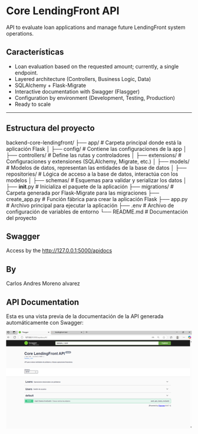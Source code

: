 # Core LendingFront API

API to evaluate loan applications and manage future LendingFront system operations.

## Características

- Loan evaluation based on the requested amount; currently, a single endpoint.
- Layered architecture (Controllers, Business Logic, Data)
- SQLAlchemy + Flask-Migrate
- Interactive documentation with Swagger (Flasgger)
- Configuration by environment (Development, Testing, Production)
- Ready to scale

---

## Estructura del proyecto

backend-core-lendingfront/
├── app/                        # Carpeta principal donde está la aplicación Flask
│   ├── config/                 # Contiene las configuraciones de la app
│   ├── controllers/            # Define las rutas y controladores
│   ├── extensions/             # Configuraciones y extensiones (SQLAlchemy, Migrate, etc.)
│   ├── models/                 # Modelos de datos, representan las entidades de la base de datos
│   ├── repositories/           # Lógica de acceso a la base de datos, interactúa con los modelos
│   ├── schemas/                # Esquemas para validar y serializar los datos
│   ├── __init__.py             # Inicializa el paquete de la aplicación
├── migrations/                 # Carpeta generada por Flask-Migrate para las migraciones
├── create_app.py               # Función fábrica para crear la aplicación Flask
├── app.py                      # Archivo principal para ejecutar la aplicación
├── .env                        # Archivo de configuración de variables de entorno
└── README.md                   # Documentación del proyecto


## Swagger

Access by the http://127.0.0.1:5000/apidocs


## By
Carlos Andres Moreno alvarez


## API Documentation

Esta es una vista previa de la documentación de la API generada automáticamente con Swagger:

![Swagger Preview](./swagger.png)